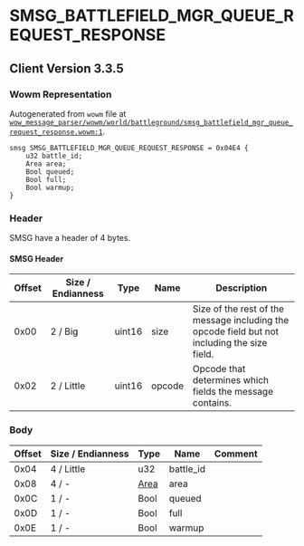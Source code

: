 # SMSG_BATTLEFIELD_MGR_QUEUE_REQUEST_RESPONSE

## Client Version 3.3.5

### Wowm Representation

Autogenerated from `wowm` file at [`wow_message_parser/wowm/world/battleground/smsg_battlefield_mgr_queue_request_response.wowm:1`](https://github.com/gtker/wow_messages/tree/main/wow_message_parser/wowm/world/battleground/smsg_battlefield_mgr_queue_request_response.wowm#L1).
```rust,ignore
smsg SMSG_BATTLEFIELD_MGR_QUEUE_REQUEST_RESPONSE = 0x04E4 {
    u32 battle_id;
    Area area;
    Bool queued;
    Bool full;
    Bool warmup;
}
```
### Header

SMSG have a header of 4 bytes.

#### SMSG Header

| Offset | Size / Endianness | Type   | Name   | Description |
| ------ | ----------------- | ------ | ------ | ----------- |
| 0x00   | 2 / Big           | uint16 | size   | Size of the rest of the message including the opcode field but not including the size field.|
| 0x02   | 2 / Little        | uint16 | opcode | Opcode that determines which fields the message contains.|

### Body

| Offset | Size / Endianness | Type | Name | Comment |
| ------ | ----------------- | ---- | ---- | ------- |
| 0x04 | 4 / Little | u32 | battle_id |  |
| 0x08 | 4 / - | [Area](area.md) | area |  |
| 0x0C | 1 / - | Bool | queued |  |
| 0x0D | 1 / - | Bool | full |  |
| 0x0E | 1 / - | Bool | warmup |  |


